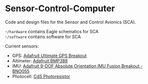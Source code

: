 # Sensor-Control-Computer
Code and design files for the Sensor and Control Avionics (SCA).

-`/hardware` contains Eagle schematics for SCA<br>
-`/software` contains software for SCA<br>

Current sensors:

- GPS: [Adafruit Ultimate GPS Breakout](https://www.adafruit.com/product/746) <br>
- Altimeter: [Adafruit BMP388](https://www.adafruit.com/product/3966) <br>
- IMU: [Adafruit 9-DOF Absolute Orientation IMU Fusion Breakout - BNO055](https://www.adafruit.com/product/2472) <br>
- Photocell: [CdS Photoresistor](https://www.adafruit.com/product/161) <br>